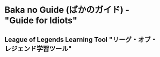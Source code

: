 # Baka no Guide (ばかのガイド) - "Guide for Idiots"
## League of Legends Learning Tool "リーグ・オブ・レジェンド学習ツール"
